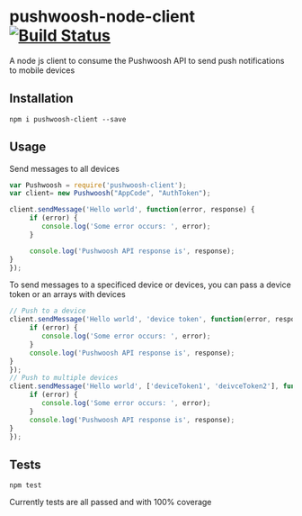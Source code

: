 # pushwoosh-node-client [![Build Status](https://travis-ci.org/nluo/pushwoosh-node-client.svg?branch=master)](https://travis-ci.org/nluo/pushwoosh-node-client)
A node js client to consume the Pushwoosh API to send push notifications to mobile devices

## Installation

    npm i pushwoosh-client --save
    
## Usage

Send messages to all devices
```javascript
var Pushwoosh = require('pushwoosh-client');
var client= new Pushwoosh("AppCode", "AuthToken");

client.sendMessage('Hello world', function(error, response) {
     if (error) {
        console.log('Some error occurs: ', error);
     }

     console.log('Pushwoosh API response is', response);
}
});
```

To send messages to a specificed device or devices, you can pass a device token or an arrays with devices

```javascript
// Push to a device
client.sendMessage('Hello world', 'device token', function(error, response) {
     if (error) {
        console.log('Some error occurs: ', error);
     }
     console.log('Pushwoosh API response is', response);
}
});
// Push to multiple devices
client.sendMessage('Hello world', ['deviceToken1', 'deivceToken2'], function(error, response) {
     if (error) {
        console.log('Some error occurs: ', error);
     }
     console.log('Pushwoosh API response is', response);
}
});
```

## Tests

    npm test

Currently tests are all passed and with 100% coverage

